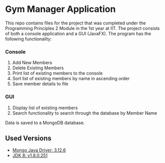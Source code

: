 # Gym Manager Application

This repo contains files for the project that was completed under the Programming Principles 2 Module in the 1st year at IIT. The project consists of both a console application and a GUI (JavaFX).
The program has the following functionality:

### Console
 1. Add New Members
 2. Delete Existing Members
 3. Print list of existing members to the console
 4. Sort list of existing members by name in ascending order
 5. Save member details to file

### GUI
1. Display list of existing members
2. Search functionality to search through the database by Member Name

Data is saved to a MongoDB database.

## Used Versions  
  
* [Mongo Java Driver: 3.12.6](https://mongodb.github.io/mongo-java-driver/)  
* [JDK 8: v1.8.0.251 ](https://www.oracle.com/java/technologies/javase/javase-jdk8-downloads.html)
